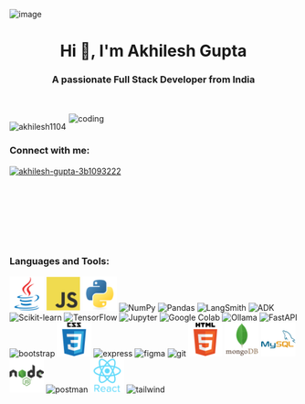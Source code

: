 ![image](https://github.com/user-attachments/assets/b41025be-7029-4785-b738-17fc7f0c28a6)

<h1 align="center">Hi 👋, I'm Akhilesh Gupta</h1>

<h3 align="center">A passionate Full Stack Developer from India</h3> <br/> <br/>

<img align="right" alt="coding" width="400" src="https://user-images.githubusercontent.com/55389276/140866485-8fb1c876-9a8f-4d6a-98dc-08c4981eaf70.gif">


<p align="left"> <img src="https://komarev.com/ghpvc/?username=akhilesh1104&label=Profile%20views&color=0e75b6&style=flat" alt="akhilesh1104" /> </p>

<h3 align="left">Connect with me:</h3>
<p align="left">
<a href="https://linkedin.com/in/akhilesh-gupta-3b1093222" target="blank"><img align="center" src="https://raw.githubusercontent.com/rahuldkjain/github-profile-readme-generator/master/src/images/icons/Social/linked-in-alt.svg" alt="akhilesh-gupta-3b1093222" height="50" width="50" /></a>
</p><br/><br/><br/><br/><br/><br/>

<h3 align="left">Languages and Tools:</h3>

<p align="left"> 
  <img src="https://raw.githubusercontent.com/devicons/devicon/master/icons/java/java-original.svg" alt="java" width="60" height="60"/> 
  <img src="https://raw.githubusercontent.com/devicons/devicon/master/icons/javascript/javascript-original.svg" alt="javascript" width="60" height="60"/> 
  <img src="https://raw.githubusercontent.com/devicons/devicon/master/icons/python/python-original.svg" alt="python" width="60" height="60"/> 
  <img src="https://numpy.org/images/logo.svg" alt="NumPy" width="60" height="60"/> 
  <img src="https://icon.icepanel.io/Technology/svg/Pandas.svg" alt="Pandas" width="60" height="60"/> 
  <img src="https://docs.smith.langchain.com/img/langsmith-logo-white.svg" alt="LangSmith" width="80" height="120"/> 
  <img src="https://google.github.io/adk-docs/assets/agent-development-kit.png" alt="ADK" width="60" height="60"/>
  <img src="https://scikit-learn.org/stable/_static/scikit-learn-logo-small.png" alt="Scikit-learn" width="60" height="60"/> 
  <img src="https://upload.wikimedia.org/wikipedia/commons/thumb/2/2d/Tensorflow_logo.svg/957px-Tensorflow_logo.svg.png" alt="TensorFlow" width="60" height="60"/> 
  <img src="https://upload.wikimedia.org/wikipedia/commons/thumb/3/38/Jupyter_logo.svg/883px-Jupyter_logo.svg.png" alt="Jupyter" width="60" height="60"/> 
  <img src="https://upload.wikimedia.org/wikipedia/commons/d/d0/Google_Colaboratory_SVG_Logo.svg" alt="Google Colab" width="60" height="60"/> 
  <img src="https://ollama.com/public/ollama.png" alt="Ollama" width="60" height="60"/> 
  <img src="https://fastapi.tiangolo.com/img/icon-white.svg" alt="FastAPI" width="60" height="60"/> 
  <img src="https://e7.pngegg.com/pngimages/439/345/png-clipart-bootstrap-logo-thumbnail-tech-companies-thumbnail.png" alt="bootstrap" width="60" height="60"/> 
  <img src="https://raw.githubusercontent.com/devicons/devicon/master/icons/css3/css3-original-wordmark.svg" alt="css3" width="60" height="60"/> 
  <img src="https://ajeetchaulagain.com/static/7cb4af597964b0911fe71cb2f8148d64/87351/express-js.png" alt="express" width="60" height="60"/> 
  <img src="https://www.vectorlogo.zone/logos/figma/figma-icon.svg" alt="figma" width="60" height="60"/> 
  <img src="https://www.vectorlogo.zone/logos/git-scm/git-scm-icon.svg" alt="git" width="60" height="60"/> 
  <img src="https://raw.githubusercontent.com/devicons/devicon/master/icons/html5/html5-original-wordmark.svg" alt="html5" width="60" height="60"/>  
  <img src="https://raw.githubusercontent.com/devicons/devicon/master/icons/mongodb/mongodb-original-wordmark.svg" alt="mongodb" width="60" height="60"/> 
  <img src="https://raw.githubusercontent.com/devicons/devicon/master/icons/mysql/mysql-original-wordmark.svg" alt="mysql" width="60" height="60"/>
  <img src="https://raw.githubusercontent.com/devicons/devicon/master/icons/nodejs/nodejs-original-wordmark.svg" alt="nodejs" width="60" height="60"/> 
  <img src="https://www.vectorlogo.zone/logos/getpostman/getpostman-icon.svg" alt="postman" width="60" height="60"/> 
  <img src="https://raw.githubusercontent.com/devicons/devicon/master/icons/react/react-original-wordmark.svg" alt="react" width="60" height="60"/> 
  <img src="https://www.vectorlogo.zone/logos/tailwindcss/tailwindcss-icon.svg" alt="tailwind" width="60" height="60"/> 
</p>

<br/>
<br/>
